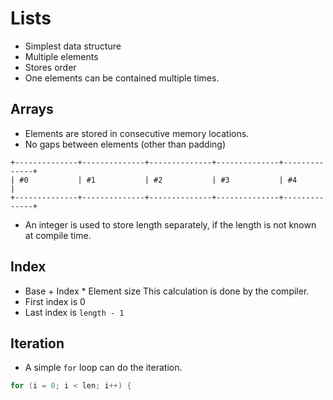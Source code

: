 # Lists

- Simplest data structure
- Multiple elements
- Stores order
- One elements can be contained multiple times.


## Arrays
- Elements are stored in consecutive memory locations.
- No gaps between elements (other than padding)
```
+--------------+--------------+--------------+--------------+--------------+
| #0           | #1           | #2           | #3           | #4           |
+--------------+--------------+--------------+--------------+--------------+
```
- An integer is used to store length separately, if the length is not known 
  at compile time. 

## Index
- Base + Index * Element size
  This calculation is done by the compiler. 
- First index is 0
- Last index is `length - 1`

## Iteration
- A simple `for` loop can do the iteration.
```c
for (i = 0; i < len; i++) {
```
